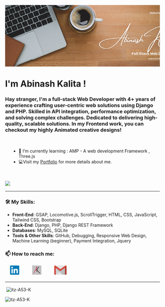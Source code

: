 <div style="height: 200px; overflow"hidden" "><img align="center" alt="" width="100%" src="./img/git_banner.png" style="height: 100%; object-fit: cover; object-position: center;"/></div>

<h1 >I'm Abinash Kalita !</h1>
<h3 >Hay stranger, I'm a full-stack Web Developer with 4+ years of experience crafting user-centric web solutions using Django and PHP. Skilled in API integration, performance optimization, and solving complex challenges. Dedicated to delivering high-quality, scalable solutions. In my Frontend work, you can checkout my highly Animated creative designs!</h3>

<div style="padding: 20px;">
  <ul>
    <li>🌱 I’m currently learning : AMP - A web development Framework , Three.js</li>
    <li>💻Visit my <a href="https://abikalita.in" target="_blank">Portfolio</a> for more details about me.</li>
  </ul>
</div>

![](https://komarev.com/ghpvc/?username=itz-A53-K&label=Profile+Views&color=410c6b&style=for-the-badge)

---

### 🛠️ My Skills:
- **Front-End**: GSAP, Locomotive.js, ScrollTrigger, HTML, CSS, JavaScript, Tailwind CSS, Bootstrap  
- **Back-End**: Django, PHP, Django REST Framework
- **Databases**: MySQL, SQLite
- **Tools & Other Skills**: GitHub, Debugging, Responsive Web Design, Machine Learning (beginner), Payment Integration, Jquery
  
<h3 align="left"> 📫 How to reach me:</h3>
<div style="display: flex; gap: 20px; padding: 5px;">
  <a style="border: 1px solid #fff; border-radius: 5px; margin: 0 10px;" href="https://www.linkedin.com/in/abinash-kalita/" title="LinkedIn"> <img  width="30" height=30" src="./img/linkedin.png" /></a>
  <a style="border: 1px solid #fff; border-radius: 5px; margin: 0 10px;" href="https://abikalita.in" title="abikalita.in (Portfolio)"> <img width="30" height=30" src="./img/logo.webp" /></a>
  <a style="border: 1px solid #fff; border-radius: 5px; margin: 0 10px;" href="mailto:connect.abikalita.in" title="Email"> <img width="40" height=30" src="./img/email.png" /></a>
</div>

---


<p>&nbsp;<img align="center" src="https://github-readme-stats.vercel.app/api?username=itz-A53-K&show_icons=true&locale=en" alt="itz-A53-K" /></p>

<p><img align="center" src="https://github-readme-streak-stats.herokuapp.com/?user=itz-A53-K&" alt="itz-A53-K" /></p>


<!--
**itz-A53-K/itz-A53-K** is a ✨ _special_ ✨ repository because its `README.md` (this file) appears on your GitHub profile.

Here are some ideas to get you started:

- 🔭 I’m currently working on ...
- 🌱 I’m currently learning ...
- 👯 I’m looking to collaborate on ...
- 🤔 I’m looking for help with ...
- 💬 Ask me about ...
- 📫 How to reach me: ...
- 😄 Pronouns: ...
- ⚡ Fun fact: ...
-->
